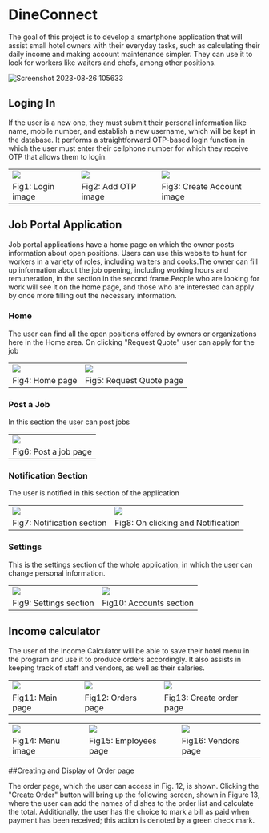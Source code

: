 # DineConnect

The goal of this project is to develop a smartphone application that will assist small hotel owners with their everyday tasks, such as calculating their daily income and making account maintenance simpler. They can use it to look for workers like waiters and chefs, among other positions.

![Screenshot 2023-08-26 105633](https://github.com/TableByte/DineConnect/assets/96981272/3200d954-28bc-489f-a729-3c567b8135f4)


## Loging In

If the user is a new one, they must submit their personal information like name, mobile number, and establish a new username, which will be kept in the database. It performs a straightforward OTP-based login function in which the user must enter their cellphone number for which they receive OTP that allows them to login.

<table>
  <tr>
    <td>
      <img src="images/login1.png">
    </td>
    <td>
      <img src="images/otp.png">
    </td>
    <td>
      <img src="images/CreateAcc.png">
    </td>
  </tr>
  <tr>
    <td>
      Fig1: Login image
    </td>
    <td>
      Fig2: Add OTP image
    </td>
    <td>
      Fig3: Create Account image
    </td>
  </tr>
</table>


## Job Portal Application
Job portal applications have a home page on which the owner posts information about open positions. Users can use this website to hunt for workers in a variety of roles, including waiters and cooks.The owner can fill up information about the job opening, including working hours and remuneration, in the section in the second frame.People who are looking for work will see it on the home page, and those who are interested can apply by once more filling out the necessary information. 

### Home

The user can find all the open positions offered by owners or organizations here in the Home area. On clicking "Request Quote"  user can apply for the job

<table>
  <tr>
    <td>
      <img src="images/Home.png">
    </td>
    <td>
      <img src="images/Apply.png">
    </td>
  </tr>
  <tr>
    <td>
      Fig4: Home page
    </td>
    <td>
      Fig5: Request Quote page
    </td>
  </tr>
</table>

### Post a Job

In this section the user can post jobs 

<table>
  <tr>
    <td>
      <img src="images/Post.png">
    </td>
  </tr>
  <tr>
    <td>
      Fig6: Post a job page
    </td>
  </tr>
</table>

### Notification Section

The user is notified in this section of the application

<table>
  <tr>
    <td>
      <img src="images/Notification.png">
    </td>
    <td>
      <img src="images/Notification2.png">
    </td>
  </tr>
  <tr>
    <td>
      Fig7: Notification section
    </td>
    <td>
      Fig8: On clicking and Notification
    </td>
  </tr>
</table>

### Settings

This is the settings section of the whole application, in which the user can change personal information.

<table>
  <tr>
    <td>
      <img src="images/Settings.png">
    </td>
    <td>
      <img src="images/Accounts.png">
    </td>
  </tr>
  <tr>
    <td>
      Fig9: Settings section
    </td>
    <td>
      Fig10: Accounts section
    </td>
  </tr>
</table>

## Income calculator

The user of the Income Calculator will be able to save their hotel menu in the program and use it to produce orders accordingly. It also assists in keeping track of staff and vendors, as well as their salaries.

<table>
  <tr>
    <td>
      <img src="images/Calculator.png">
    </td>
    <td>
      <img src="images/Orders.png">
    </td>
    <td>
      <img src="images/CreateOrder.png">
    </td>
  </tr>
  <tr>
    <td>
      Fig11: Main page
    </td>
    <td>
      Fig12: Orders page
    </td>
    <td>
      Fig13: Create order page
    </td>
  </tr>
</table>

<table>
  <tr>
    <td>
      <img src="images/Menu.png">
    </td>
    <td>
      <img src="images/Employees.png">
    </td>
    <td>
      <img src="images/Vendors.png">
    </td>
  </tr>
  <tr>
    <td>
      Fig14: Menu image
    </td>
    <td>
      Fig15: Employees page
    </td>
    <td>
      Fig16: Vendors page
    </td>
  </tr>
</table>

##Creating and Display of Order page 

The order page, which the user can access in Fig. 12, is shown. Clicking the "Create Order" button will bring up the following screen, shown in Figure 13, where the user can add the names of dishes to the order list and calculate the total. Additionally, the user has the choice to mark a bill as paid when payment has been received; this action is denoted by a green check mark.
